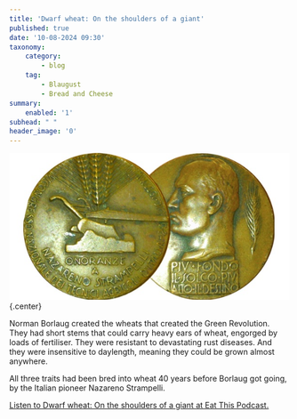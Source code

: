 ```yaml
---
title: 'Dwarf wheat: On the shoulders of a giant'
published: true
date: '10-08-2024 09:30'
taxonomy:
    category:
        - blog
    tag:
        - Blaugust
        - Bread and Cheese
summary:
    enabled: '1'
subhead: " "
header_image: '0'
---
```


![1933 medal to commemorate Nazareno Strampelli. One side shows a plough and ears of wheat, the other a profile of Mussolini and an ear of wheat with the motto Più fondo il solco, più alto il destino; The deeper the furrow, the higher the destiny.](odb-10-image.jpg){.center}

Norman Borlaug created the wheats that created the Green Revolution. They had short stems that could carry heavy ears of wheat, engorged by loads of fertiliser. They were resistant to devastating rust diseases. And they were insensitive to daylength, meaning they could be grown almost anywhere.

All three traits had been bred into wheat 40 years before Borlaug got going, by the Italian pioneer Nazareno Strampelli.

<a href="https://www.eatthispodcast.com/our-daily-bread-10/" rel=canonical>Listen to Dwarf wheat: On the shoulders of a giant at Eat This Podcast.</a>
